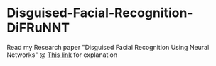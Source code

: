 # Disguised-Facial-Recognition-DiFRuNNT
Read my Research paper "Disguised Facial Recognition Using Neural Networks" @ [This link](https://arxiv.org/abs/1809.02875) for explanation 
